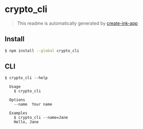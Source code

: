# crypto_cli

> This readme is automatically generated by [create-ink-app](https://github.com/vadimdemedes/create-ink-app)

## Install

```bash
$ npm install --global crypto_cli
```

## CLI

```
$ crypto_cli --help

  Usage
    $ crypto_cli

  Options
    --name  Your name

  Examples
    $ crypto_cli --name=Jane
    Hello, Jane
```
